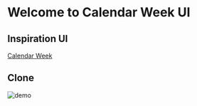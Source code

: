# Welcome to Calendar Week UI

## Inspiration UI

[Calendar Week](https://dribbble.com/shots/18919736-Designer-s-board-Calendar)

## Clone

![demo](./demo.png)
